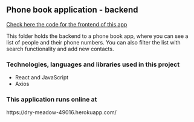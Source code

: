 ## Phone book application - backend
<a href="https://github.com/sallatero/Full-Stack/tree/master/osa2/puhelinluettelo">Check here the code for the frontend of this app</a>
<br/>
<p>This folder holds the backend to a phone book app, where you can see a list of people and their phone numbers. You can also filter the list with search functionality and add new contacts.</p>

<h3>Technologies, languages and libraries used in this project </h3>
<ul><li>React and JavaScript</li>
<li>Axios</li></ul>

<h3>This application runs online at </h3>
https://dry-meadow-49016.herokuapp.com/

<br/>
<br/>
<br/>
